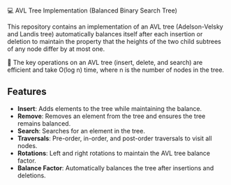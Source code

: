 💻 AVL Tree Implementation (Balanced Binary Search Tree)

This repository contains an implementation of an AVL tree (Adelson-Velsky and Landis tree) automatically balances itself after each insertion or deletion to maintain the property that the heights of the two child subtrees of any node differ by at most one.
 
📎 The key operations on an AVL tree (insert, delete, and search) are efficient and take O(log n) time, where n is the number of nodes in the tree.

## Features
- **Insert**: Adds elements to the tree while maintaining the balance.
- **Remove**: Removes an element from the tree and ensures the tree remains balanced.
- **Search**: Searches for an element in the tree.
- **Traversals**: Pre-order, in-order, and post-order traversals to visit all nodes.
- **Rotations**: Left and right rotations to maintain the AVL tree balance factor.
- **Balance Factor**: Automatically balances the tree after insertions and deletions.
